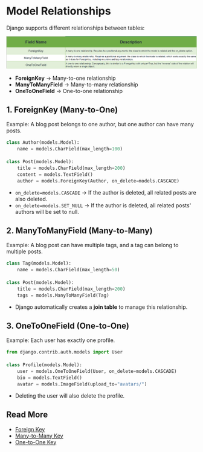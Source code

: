 # Model Relationships

Django supports different relationships between tables:

![](/tutorial/img/db-relation-fields.png)

* **ForeignKey** → Many-to-one relationship
* **ManyToManyField** → Many-to-many relationship
* **OneToOneField** → One-to-one relationship

## 1. ForeignKey (Many-to-One)

Example: A blog post belongs to one author, but one author can have many posts.

```python
class Author(models.Model):
    name = models.CharField(max_length=100)

class Post(models.Model):
    title = models.CharField(max_length=200)
    content = models.TextField()
    author = models.ForeignKey(Author, on_delete=models.CASCADE)
```

* `on_delete=models.CASCADE` → If the author is deleted, all related posts are also deleted.
* `on_delete=models.SET_NULL` → If the author is deleted, all related posts' authors will be set to null.

## 2. ManyToManyField (Many-to-Many)

Example: A blog post can have multiple tags, and a tag can belong to multiple posts.

```python
class Tag(models.Model):
    name = models.CharField(max_length=50)

class Post(models.Model):
    title = models.CharField(max_length=200)
    tags = models.ManyToManyField(Tag)
```

* Django automatically creates a **join table** to manage this relationship.

## 3. OneToOneField (One-to-One)

Example: Each user has exactly one profile.

```python
from django.contrib.auth.models import User

class Profile(models.Model):
    user = models.OneToOneField(User, on_delete=models.CASCADE)
    bio = models.TextField()
    avatar = models.ImageField(upload_to="avatars/")
```

* Deleting the user will also delete the profile.

## Read More

* [Foreign Key](https://www.geeksforgeeks.org/python-relational-fields-in-django-models/)
* [Many-to-Many Key](https://www.geeksforgeeks.org/python-relational-fields-in-django-models/)
* [One-to-One Key](https://www.geeksforgeeks.org/python-relational-fields-in-django-models/)
